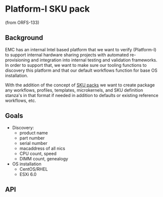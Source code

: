 # Platform-I SKU pack

(from ORFS-133)

## Background

EMC has an internal Intel based platform that we want to verify (Platform-I)
to support internal hardware sharing projects with automated re-provisioning
and integration into internal testing and validation frameworks. In order to
support that, we want to make sure our tooling functions to discovery this
platform and that our default workflows function for base OS installation.

With the addition of the concept of [SKU packs](../in-progress/sku_packs.md) we
want to create package any workflows, profiles, templates, microkernels, and SKU
definition stanza's in that format if needed in addition to defaults or
existing reference workflows, etc.

## Goals

 - Discovery:
   - product name
   - part number
   - serial number
   - macaddress of all nics
   - CPU count, speed
   - DIMM count, genealogy
- OS installation
   - CentOS/RHEL
   - ESXi 6.0

## API

